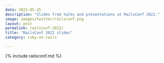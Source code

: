```yaml
---
date: 2022-05-25
description: "Slides from talks and presentations at RailsConf 2022."
image: images/twitter/railsconf.png
layout: post
permalink: railsconf-2022/
title: "RailsConf 2022 slides"
category: ruby-on-rails

---
```


{% include railsconf.md %}
